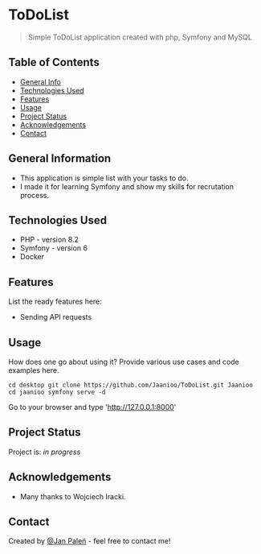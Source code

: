 # ToDoList
> Simple ToDoList application created with php, Symfony and MySQL

## Table of Contents
* [General Info](#general-information)
* [Technologies Used](#technologies-used)
* [Features](#features)
* [Usage](#usage)
* [Project Status](#project-status)
* [Acknowledgements](#acknowledgements)
* [Contact](#contact)


## General Information
- This application is simple list with your tasks to do.
- I made it for learning Symfony and show my skills for recrutation process.

## Technologies Used
- PHP - version 8.2
- Symfony - version 6
- Docker


## Features
List the ready features here:
- Sending API requests


## Usage
How does one go about using it?
Provide various use cases and code examples here.

`cd desktop
git clone https://github.com/Jaanioo/ToDoList.git Jaanioo
cd jaanioo
symfony serve -d`

Go to your browser and type 'http://127.0.0.1:8000'


## Project Status
Project is: _in progress_ 


## Acknowledgements
- Many thanks to Wojciech Iracki.


## Contact
Created by [@Jan Paleń](https://www.linkedin.com/in/jan-palen/) - feel free to contact me!
